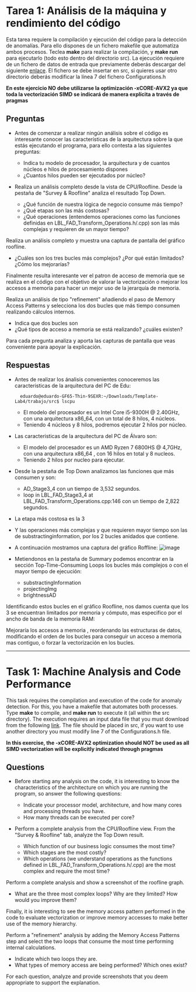 # Tarea 1: Análisis de la máquina y rendimiento del código

Esta tarea requiere la compilación y ejecución del código para la detección de anomalías. Para ello dispones de un fichero makefile que automatiza ambos procesos.
Teclea **make** para realizar la compilación, y **make run** para ejecutarlo (todo esto dentro del directorio src).
La ejecución requiere de un fichero de datos de entrada que previamente deberás descargar del siguiente [enlace](https://mega.nz/folder/x4gRhLJJ#GRdxQc1Hnw3Lk_-9JC3Uew). El fichero se debe insertar en src, si quieres usar otro directorio deberás modificar la línea 7 del fichero Configurations.h

**En este ejercicio NO debe utilizarse la optimización -xCORE-AVX2 ya que toda la vectorización SIMD se indicará de manera explícita a través de pragmas**

## Preguntas
* Antes de comenzar a realizar ningún análisis sobre el código es interesante conocer las características de la arquitectura sobre la que estás ejecutando el programa, para ello contesta a las siguientes preguntas:

    * Indica tu modelo de procesador, la arquitectura y de cuantos núcleos e hilos de procesamiento dispones
    * ¿Cuantos hilos pueden ser ejecutados por núcleo?

* Realiza un análisis completo desde la vista de CPU/Roofline. Desde la pestaña de "Survey & Roofline" analiza el resultado Top Down.
    * ¿Qué función de nuestra lógica de negocio consume más tiempo?
    * ¿Qué etapas son las más costosas?
    * ¿Qué operaciones (entendemos operaciones como las funciones definidas en LBL_FAD_Transform_Operations.h/.cpp) son las más complejas y requieren de un mayor tiempo?

Realiza un análisis completo y muestra una captura de pantalla del gráfico roofline.
* ¿Cuáles son los tres bucles más complejos? ¿Por qué están limitados? ¿Cómo los mejorarías?

Finalmente resulta interesante ver el patron de acceso de memoria que se realiza en el código con el objetivo de valorar la vectorización o mejorar los accesos a memoria para hacer un mejor uso de la jerarquía de memoria.

Realiza un análisis de tipo "refinement" añadiendo el paso de Memory Access Patterns y selecciona los dos bucles que más tiempo
consumen realizando cálculos internos.

* Indica que dos bucles son
* ¿Qué tipos de acceso a memoria se está realizando? ¿cuáles existen?

Para cada pregunta analiza y aporta las capturas de pantalla que veas conveniente para apoyar la explicación.

## Respuestas
* Antes de realizar los ánalisis convenientes conoceremos las caracteristicas de la arquitectura del PC de Edu:

        eduardo@eduardo-GF65-Thin-9SEXR:~/Downloads/Template-Lab4/trabajo/src$ lscpu       
  
     * El modelo del procesador es un Intel Core i5-9300H @ 2.40GHz, con una arquitectura x86_64, con un total de 8 hilos, 4 núcleos.
     * Teniendo 4 núcleos y 8 hilos, podremos ejecutar 2 hilos por núcleo.

 * Las caracteristicas de la arquitectura del PC de Álvaro son:

      * El modelo del procesador es un AMD Ryzen 7 6800HS @ 4,7GHz, con una arquitectura x86_64 , con 16 hilos en total y 8 nucleos.
      * Teniendo 2 hilos por nucleo para ejecutar.



* Desde la pestaña de Top Down analizamos las funciones que más consumen y son:

   * AD_Stage3_4 con un tiempo de 3,532 segundos.
   * loop in LBL_FAD_Stage3_4 at LBL_FAD_Transform_Operations.cpp:146 con un tiempo de 2,822 segundos.

* La etapa más costosa es la 3

* Y las operaciones más complejas y que requieren mayor tiempo son las de substractinginformation, por los 2 bucles anidados que contiene.
 
* A continuación mostramos una captura del gráfico Roffline:
   ![image](https://github.com/user-attachments/assets/95396c3a-a125-4f8d-9e08-d475f38fd96f)

* Metiendonos en la pestaña de Summary podemos encontrar en la sección Top-Time-Consuming Loops los bucles más complejos o con el mayor tiempo de ejecución:
   * substractingInformation
   * projectingImg
   * brightnessAD

Identificando estos bucles en el gráfico Roofline, nos damos cuenta que los 3 se encuentran limitados por memoria y cómputo, mas especifico por el ancho de banda de la memoria RAM:

Mejoraría los accesos a memoria , reordenando las estructuras de datos, modificando el orden de los bucles para conseguir un acceso a memoria mas contiguo, o forzar la vectorización en los bucles. 

      
---- 

# Task 1: Machine Analysis and Code Performance

This task requires the compilation and execution of the code for anomaly detection. For this, you have a makefile that automates both processes.
Type **make** to compile, and **make run** to execute it (all within the src directory).
The execution requires an input data file that you must download from the following [link](https://mega.nz/folder/x4gRhLJJ#GRdxQc1Hnw3Lk_-9JC3Uew). The file should be placed in src, if you want to use another directory you must modify line 7 of the Configurations.h file.

**In this exercise, the -xCORE-AVX2 optimization should NOT be used as all SIMD vectorization will be explicitly indicated through pragmas**

## Questions
* Before starting any analysis on the code, it is interesting to know the characteristics of the architecture on which you are running the program, so answer the following questions:

    * Indicate your processor model, architecture, and how many cores and processing threads you have.
    * How many threads can be executed per core?

* Perform a complete analysis from the CPU/Roofline view. From the "Survey & Roofline" tab, analyze the Top Down result.
    * Which function of our business logic consumes the most time?
    * Which stages are the most costly?
    * Which operations (we understand operations as the functions defined in LBL_FAD_Transform_Operations.h/.cpp) are the most complex and require the most time?

Perform a complete analysis and show a screenshot of the roofline graph.
* What are the three most complex loops? Why are they limited? How would you improve them?

Finally, it is interesting to see the memory access pattern performed in the code to evaluate vectorization or improve memory accesses to make better use of the memory hierarchy.

Perform a "refinement" analysis by adding the Memory Access Patterns step and select the two loops that consume the most time performing internal calculations.

* Indicate which two loops they are.
* What types of memory access are being performed? Which ones exist?

For each question, analyze and provide screenshots that you deem appropriate to support the explanation.
